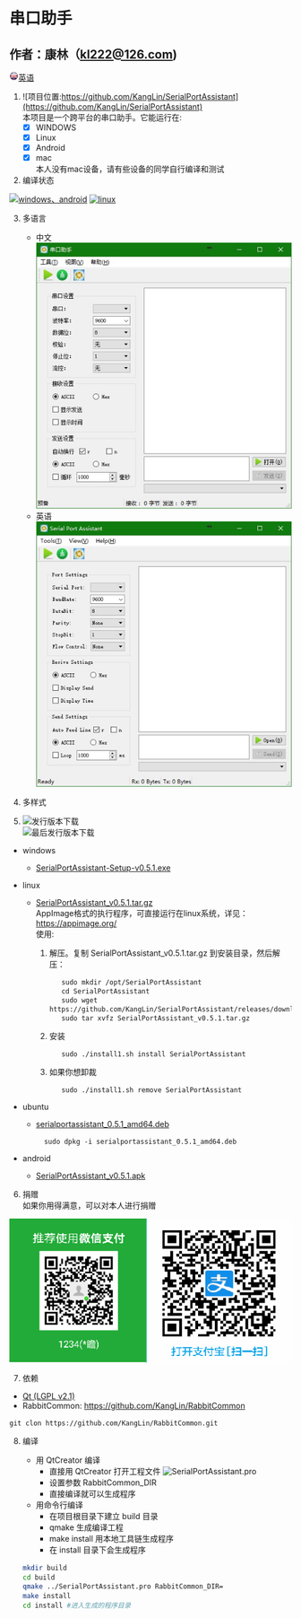 串口助手
=======

作者：康林（kl222@126.com)
--------

[<img src="Resource/png/English.png" alt="English" title="English" width="16" height="16" />英语](README.md)

1. ![项目位置:https://github.com/KangLin/SerialPortAssistant](https://github.com/KangLin/SerialPortAssistant)  
本项目是一个跨平台的串口助手。它能运行在:
    - [x] WINDOWS
    - [x] Linux
    - [x] Android
    - [x] mac  
        本人没有mac设备，请有些设备的同学自行编译和测试

2. 编译状态

[![windows、android](https://ci.appveyor.com/api/projects/status/y77e828ysqc79r9o?svg=true)](https://ci.appveyor.com/project/KangLin/serialportassistant)
[![linux](https://travis-ci.org/KangLin/SerialPortAssistant.svg?branch=master)](https://travis-ci.org/KangLin/SerialPortAssistant)

3. 多语言
    * 中文  
    ![中文](Docs/ui-zh.jpg)
    * 英语  
    ![中文](Docs/ui-en.jpg)

4. 多样式

5. ![发行版本下载](https://github.com/KangLin/SerialPortAssistant/releases)  
![最后发行版本下载](https://github.com/KangLin/SerialPortAssistant/releases/latest)

- windows
    + [SerialPortAssistant-Setup-v0.5.1.exe](https://github.com/KangLin/SerialPortAssistant/releases/download/v0.5.1/SerialPortAssistant-Setup-v0.5.1.exe)

- linux
    + [SerialPortAssistant_v0.5.1.tar.gz](https://github.com/KangLin/SerialPortAssistant/releases/download/v0.5.1/SerialPortAssistant_v0.5.1.tar.gz)  
        AppImage格式的执行程序，可直接运行在linux系统，详见：https://appimage.org/  
        使用:    
        1. 解压。复制 SerialPortAssistant_v0.5.1.tar.gz 到安装目录，然后解压：
    
                  sudo mkdir /opt/SerialPortAssistant
                  cd SerialPortAssistant
                  sudo wget https://github.com/KangLin/SerialPortAssistant/releases/download/v0.5.1/SerialPortAssistant_v0.5.1.tar.gz
                  sudo tar xvfz SerialPortAssistant_v0.5.1.tar.gz
    
        2. 安装
    
                  sudo ./install1.sh install SerialPortAssistant
    
        3. 如果你想卸裁
    
                  sudo ./install1.sh remove SerialPortAssistant

- ubuntu
    + [serialportassistant_0.5.1_amd64.deb](https://github.com/KangLin/SerialPortAssistant/releases/download/v0.5.1/serialportassistant_0.5.1_amd64.deb)

            sudo dpkg -i serialportassistant_0.5.1_amd64.deb

- android
    + [SerialPortAssistant_v0.5.1.apk](https://github.com/KangLin/SerialPortAssistant/releases/download/v0.5.1/SerialPortAssistant_v0.5.1.apk)

6. 捐赠  
如果你用得满意，可以对本人进行捐赠  

![捐赠](https://github.com/KangLin/RabbitCommon/raw/master/Src/Resource/image/Contribute.png "捐赠")

7. 依赖
  - [Qt (LGPL v2.1)](http://qt.io/)
  - RabbitCommon: https://github.com/KangLin/RabbitCommon
  
  ```
  git clon https://github.com/KangLin/RabbitCommon.git
  ```

8. 编译
    - 用 QtCreator 编译
      * 直接用 QtCreator 打开工程文件 ![SerialPortAssistant.pro](SerialPortAssistant.pro) 
      * 设置参数 RabbitCommon_DIR
      * 直接编译就可以生成程序
    - 用命令行编译
      * 在项目根目录下建立 build 目录
      * qmake 生成编译工程
      * make install 用本地工具链生成程序
      * 在 install 目录下会生成程序

    ```sh
    mkdir build
    cd build
    qmake ../SerialPortAssistant.pro RabbitCommon_DIR=
    make install
    cd install #进入生成的程序目录
    ```
